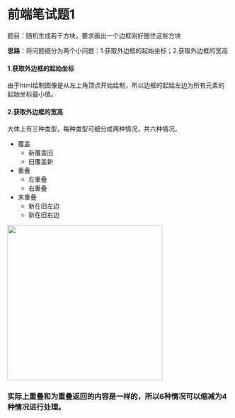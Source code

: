 # 前端笔试题1
题目：随机生成若干方块，要求画出一个边框刚好圈住这些方块

**思路**：将问题细分为两个小问题：1.获取外边框的起始坐标；2.获取外边框的宽高   

#### 1.获取外边框的起始坐标   
由于html绘制图像是从左上角顶点开始绘制，所以边框的起始左边为所有元素的起始坐标最小值。   
#### 2.获取外边框的宽高
大体上有三种类型，每种类型可细分成两种情况，共六种情况。   
* 覆盖
  * 新覆盖旧
  * 旧覆盖新
* 重叠
  * 左重叠
  * 右重叠 
* 未重叠
  * 新在旧左边
  * 新在旧右边 

<img src="hhttps://github.com/Elderkly/ImgRepository/blob/master/LearningProgram/IMG_2167.jpg"  width="350">

### 实际上重叠和为重叠返回的内容是一样的，所以6种情况可以缩减为4种情况进行处理。



